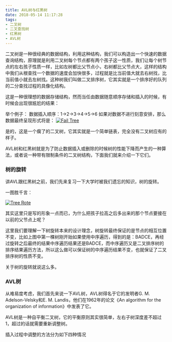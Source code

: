 ```yaml
---
title: AVL树与红黑树
date: 2018-05-14 11:17:28
tags:
- 二叉树
- 二叉查找树
- 红黑树
- AVL树
---
```


二叉树是一种很经典的数据结构，利用这种结构，我们可以构造出一个快速的数据查询结构，原理就是利用二叉树每个节点都有两个孩子这一性质，我们让每个树节点的左右孩子性质一样，比如左树都比父节点小，右树都比父节点大，这样的结构中我们从根查找一个数据的速度会加快很多，过程就是比当前值大就去右树找，比当前值小就去左树找。这种树我们叫做二叉排序树，它其实就是一个排序好的队列的二分查找过程的具像化结构。

这是一种很理想的数据存储结构，然而当任由数据随意顺序存储和插入的时候，有时候会出现很尴尬的结果：

举个例子：
数据插入顺序：1→2→3→4→5→6
如果对数据不进行刻意安排，那么数据最终呈现形式将是：
[![Fail Tree](/img/AVL_RBTree/FAIL_TREE.png)](/img/AVL_RBTree/FAIL_TREE.png)

是的，这是一个瘸了的二叉树，它其实就是一个简单链表，完全没有二叉树应有的样子。

AVL树和红黑树就是为了防止数据插入或删除的时候树的性能下降而产生的一种算法，或者说一种带有限制条件的二叉树结构，下面我们就来介绍一下它们。

### 树的旋转

讲AVL跟红黑树之前，我们先来复习一下大学时被我们遗忘的知识，树的旋转。

一图胜千言：

[![Tree Rote](/img/AVL_RBTree/TREE_ROTE.png)](/img/AVL_RBTree/TREE_ROTE.png)

其实这里只是写的形象一点而已，为什么把孩子拉高之后多出来的那个节点要接在以前的父节点上呢？

这里我们要理解一下树旋转本来的设计理念，树旋转最终保证的是节点的相互位置不变，比如上图中第一棵树刚开始如果使用中序遍历，得到的是：BADCE，再经过旋转之后最终的结果中序遍历结果还是BADCE，而中序遍历又是二叉排序树的排序结果遍历方法，所以这么做可以保证树的中序遍历结果不变，也就保证了二叉排序树的性质不变。

关于树的旋转就说这么多。

### AVL树

从难易度考虑，我们首先来说一下AVL树，AVL树得名于它的发明者G. M. Adelson-Velsky和E. M. Landis，他们在1962年的论文《An algorithm for the organization of information》中发表了它。

AVL树是一种自平衡二叉树，它的平衡原则其实很简单，左右子树深度差不超过1，超过的话就需要重新调整树。

插入过程中调整的方法分为如下四种情况
